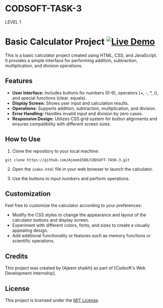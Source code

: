 # CODSOFT-TASK-3

LEVEL 1 

# Basic Calculator Project [![Live Demo](https://img.shields.io/badge/Live-Demo-brightgreen?style=for-the-badge&logo=livechat)](https://ajeem1508.github.io/CODSOFT-TASK-3/)


This is a basic calculator project created using HTML, CSS, and JavaScript. It provides a simple interface for performing addition, subtraction, multiplication, and division operations.

## Features

- **User Interface:** Includes buttons for numbers (0-9), operators (+, -, *, /), and special functions (clear, equals).
- **Display Screen:** Shows user input and calculation results.
- **Operations:** Supports addition, subtraction, multiplication, and division.
- **Error Handling:** Handles invalid input and division by zero cases.
- **Responsive Design:** Utilizes CSS grid system for button alignments and ensures compatibility with different screen sizes.

## How to Use

1. Clone the repository to your local machine:
```
git clone https://github.com/Ajeem1508/CODSOFT-TASK-3.git
```

2. Open the `index.html` file in your web browser to launch the calculator.

3. Use the buttons to input numbers and perform operations.

## Customization

Feel free to customize the calculator according to your preferences:

- Modify the CSS styles to change the appearance and layout of the calculator buttons and display screen.
- Experiment with different colors, fonts, and sizes to create a visually appealing design.
- Add additional functionality or features such as memory functions or scientific operations.

## Credits

This project was created by [Ajeem shaikh] as part of [Codsoft's Web Development Internship].

## License

This project is licensed under the [MIT License](LICENSE).

